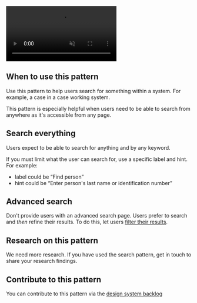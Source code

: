 <video role="region" aria-label="Search for something example video, this video has no audio." controls muted>
  <source src="/public/videos/search.mp4" type="video/mp4">
</video>

## When to use this pattern

Use this pattern to help users search for something within a system. For example, a case in a case working system.

This pattern is especially helpful when users need to be able to search from anywhere as it's accessible from any page.

## Search everything

Users expect to be able to search for anything and by any keyword.

If you must limit what the user can search for, use a specific label and hint. For example:

- label could be “Find person”
- hint could be “Enter person's last name or identification number”

## Advanced search

Don't provide users with an advanced search page. Users prefer to search and _then_ refine their results. To do this, let users [filter their results](/patterns/filter-a-list/).

## Research on this pattern

We need more research. If you have used the search pattern, get in touch to share your research findings.

## Contribute to this pattern

You can contribute to this pattern via the [design system backlog](https://github.com/skillsfundingagency/das-design-system/issues/24)